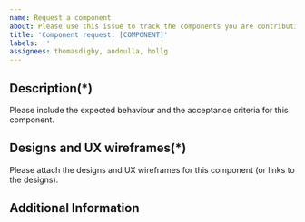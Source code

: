 ```yaml
---
name: Request a component
about: Please use this issue to track the components you are contributing to the design system
title: 'Component request: [COMPONENT]'
labels: ''
assignees: thomasdigby, andoulla, hollg
---
```


## Description(\*)

Please include the expected behaviour and the acceptance criteria for this component.

## Designs and UX wireframes(\*)

Please attach the designs and UX wireframes for this component (or links to the designs).

## Additional Information
